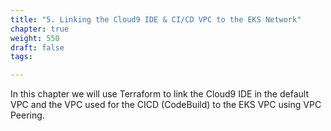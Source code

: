 ```yaml
---
title: "5. Linking the Cloud9 IDE & CI/CD VPC to the EKS Network"
chapter: true
weight: 550
draft: false
tags:

---
```



In this chapter we will use Terraform to link the Cloud9 IDE in the default VPC and the VPC used for the CICD (CodeBuild) to the EKS VPC using VPC Peering.
